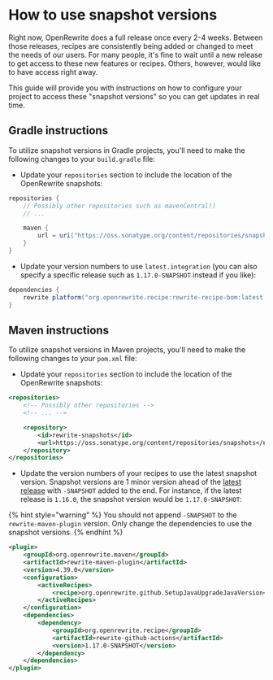# How to use snapshot versions

Right now, OpenRewrite does a full release once every 2-4 weeks. Between those releases, recipes are consistently being added or changed to meet the needs of our users. For many people, it's fine to wait until a new release to get access to these new features or recipes. Others, however, would like to have access right away.

This guide will provide you with instructions on how to configure your project to access these "snapshot versions" so you can get updates in real time.

## Gradle instructions

To utilize snapshot versions in Gradle projects, you'll need to make the following changes to your `build.gradle` file:

* Update your `repositories` section to include the location of the OpenRewrite snapshots:

```groovy
repositories {
    // Possibly other repositories such as mavenCentral()
    // ...

    maven {
        url = uri("https://oss.sonatype.org/content/repositories/snapshots/")
    }
}
```

* Update your version numbers to use `latest.integration` (you can also specify a specific release such as `1.17.0-SNAPSHOT` instead if you like):

```groovy
dependencies {
    rewrite platform("org.openrewrite.recipe:rewrite-recipe-bom:latest.integration")
}
```

## Maven instructions

To utilize snapshot versions in Maven projects, you'll need to make the following changes to your `pom.xml` file:

* Update your `repositories` section to include the location of the OpenRewrite snapshots:

```xml
<repositories>
    <!-- Possibly other repositories -->
    <!-- ... -->

    <repository>
        <id>rewrite-snapshots</id>
        <url>https://oss.sonatype.org/content/repositories/snapshots</url>
    </repository>
</repositories>
```

* Update the version numbers of your recipes to use the latest snapshot version. Snapshot versions are 1 minor version ahead of the [latest release](/reference/latest-versions-of-every-openrewrite-module.md) with `-SNAPSHOT` added to the end. For instance, if the latest release is `1.16.0`, the snapshot version would be `1.17.0-SNAPSHOT`:

{% hint style="warning" %}
You should not append `-SNAPSHOT` to the `rewrite-maven-plugin` version. Only change the dependencies to use the snapshot versions.
{% endhint %}

```xml
<plugin>
    <groupId>org.openrewrite.maven</groupId>
    <artifactId>rewrite-maven-plugin</artifactId>
    <version>4.39.0</version>
    <configuration>
        <activeRecipes>
            <recipe>org.openrewrite.github.SetupJavaUpgradeJavaVersion</recipe>
        </activeRecipes>
    </configuration>
    <dependencies>
        <dependency>
            <groupId>org.openrewrite.recipe</groupId>
            <artifactId>rewrite-github-actions</artifactId>
            <version>1.17.0-SNAPSHOT</version>
        </dependency>
    </dependencies>
</plugin>

```